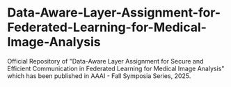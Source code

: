 # Data-Aware-Layer-Assignment-for-Federated-Learning-for-Medical-Image-Analysis
Official Repository of "Data-Aware Layer Assignment for Secure and Efficient Communication in Federated Learning for Medical Image Analysis" which has been published in AAAI - Fall Symposia Series, 2025.

